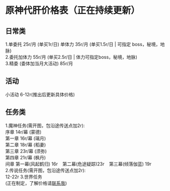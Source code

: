 # 原神代肝价格表（正在持续更新）  
## 日常类  
1.单委托 25r/月 (单买1r/日)    单体力 35r/月 (单买1.5r/日 | 可指定      boss，秘境，地脉)  
2.委托加体力 55r/月 (单买2.5r/日 | 体力可指定boss，秘境，地脉)  
3.精委 (委体加当月大活动) 85r/月  
## 活动  
小活动 6-12r(推出后更新具体价格)  
## 任务类  
1.魔神任务(需开图，包沿途传送点加2r):  
序章    14r/幕  (蒙德)  
第一章 16r/幕  (璃月)   
第二章 18r/幕  (稻妻)  
第三章 23r/幕  (须弥)  
第四章 21r/幕  (枫丹)  
间章  第一幕(风起鹤归) 16r &ensp; 第二幕(危途疑踪)23r &ensp; 第三幕(倾落伽蓝) 19r  
2.传说任务(需开图，包沿途传送点加2r):  
12-22r
3.世界任务  
(正在制定，了解价格请[联系我](https://github.com/TheSixPasserby/genshin-prize/tree/main/image/qrcode.jpg))  
